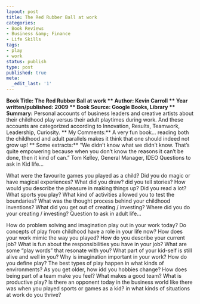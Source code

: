 ```yaml
---
layout: post
title: The Red Rubber Ball at work
categories:
- Book Reviews
- Business &amp; Finance
- Life Skills
tags:
- play
- work
status: publish
type: post
published: true
meta:
  _edit_last: '1'
---
```

**Book Title: **The Red Rubber Ball at work ** Author**: Kevin Carroll ** Year written/published: **2009 ** Book Source:** Google Books, Library ** Summary:** Personal accounts of business leaders and creative artists about their childhood play versus their adult playtimes during work. And these accounts are categorized according to Innovation, Results, Teamwork, Leadership, Curiosity. ** My Comments:** A very fun book... reading both the childhood and adult parallels makes it think that one should indeed not grow up! ** Some extracts:** “We didn’t know what we didn’t know. That’s quite empowering because when you don’t know the reasons it can’t be done, then it kind of can.” Tom Kelley, General Manager, IDEO Questions to ask in Kid life…

What were the favourite games you played as a child? Did you do magic or have magical experiences? What did you draw? did you tell stories? How would you describe the pleasure in making things up? Did you read a lot? What sports you play? What kind of activities allowed you to test the boundaries? What was the thought process behind your childhood inventions? What did you get out of creating / investing? Where did you do your creating / investing? Question to ask in adult life…

How do problem solving and imagination play out in your work today? Do concepts of play from childhood have a role in your life now? How does your work mimic the way you played? How do you describe your current job? What is fun about the responsibilities you have in your job? What are some “play words” that resonate with you? What part of your kid-self is still alive and well in you? Why is imagination important in your work? How do you define play? The best types of play happen in what kinds of environments? As you get older, how idd you hobbies change? How does being part of a team make you feel? What makes a good team? What is productive play? Is there an opponent today in the business world like there was when you played sports or games as a kid? in what kinds of situations at work do you thrive?

